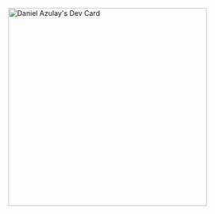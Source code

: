 <a href="https://app.daily.dev/danielazulayy"><img src="https://api.daily.dev/devcards/888337862de047f9bc0309fe7dd4e1a0.png?r=veo" width="400" alt="Daniel Azulay's Dev Card"/></a>

<!--
**DanielAzulayy/DanielAzulayy** is a ✨ _special_ ✨ repository because its `README.md` (this file) appears on your GitHub profile.

Here are some ideas to get you started:

- 🔭 I’m currently working on ...
- 🌱 I’m currently learning ...
- 👯 I’m looking to collaborate on ...
- 🤔 I’m looking for help with ...
- 💬 Ask me about ...
- 📫 How to reach me: ...
- 😄 Pronouns: ...
- ⚡ Fun fact: ...
-->
